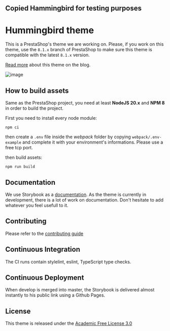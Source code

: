 
## Copied Hammingbird for testing purposes

# Hummingbird theme

This is a PrestaShop's theme we are working on. Please, if you work on this theme, use the `8.1.x` branch of PrestaShop to make sure this theme is compatible with the latest `8.1.x` version.

[Read more](https://build.prestashop.com/news/new-theme-announce/) about this theme on the blog.

![image](https://user-images.githubusercontent.com/16455155/199937084-3d2eab3f-dc3e-488f-8b87-e8d4565219b3.png)


## How to build assets

Same as the PrestaShop project, you need at least **NodeJS 20.x** and **NPM 8** in order to build the project.

First you need to install every node module:

`npm ci`

then create a `.env` file inside the *webpack* folder by copying `webpack/.env-example` and complete it with your environment's informations. Please use a free tcp port.

then build assets:

`npm run build`

## Documentation

We use Storybook as a [documentation](https://build.prestashop.com/hummingbird/). As the theme is currently in development, there is a lot of work on documentation. Don't hesitate to add whatever you feel usefull to it.

## Contributing

Please refer to the [contributing guide](https://github.com/PrestaShop/hummingbird/blob/develop/CONTRIBUTING.md)

## Continuous Integration

The CI runs contain stylelint, eslint, TypeScript type checks.

## Continuous Deployment

When develop is merged into master, the Storybook is delivered almost instantly to his public link using a Github Pages.

## License

This theme is released under the [Academic Free License 3.0][AFL-3.0]

[AFL-3.0]: https://opensource.org/licenses/AFL-3.0
